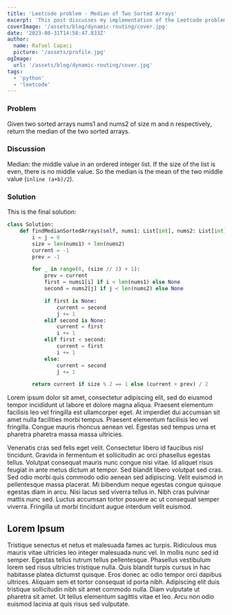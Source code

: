 ```yaml
---
title: 'Leetcode problem - Median of Two Sorted Arrays'
excerpt: 'This post discusses my implementation of the Leetcode problem - Median of Two Sorted Arrays.'
coverImage: '/assets/blog/dynamic-routing/cover.jpg'
date: '2023-08-31T14:58:47.833Z'
author:
  name: Rafael Capaci
  picture: '/assets/profile.jpg'
ogImage:
  url: '/assets/blog/dynamic-routing/cover.jpg'
tags:
  - 'python'
  - 'leetcode'
---
```


### Problem

Given two sorted arrays nums1 and nums2 of size m and n respectively, return the median of the two sorted arrays.


### Discussion

Median: the middle value in an ordered integer list. If the size of the list is even, there is no middle value. So the median is the mean of the two middle value (`inline (a+b)/2`). 

### Solution

This is the final solution:

```py
class Solution:
    def findMedianSortedArrays(self, nums1: List[int], nums2: List[int]) -> float:
        i = j = 0
        size = len(nums1) + len(nums2)
        current = -1
        prev = -1

        for _ in range(0, (size // 2) + 1):
            prev = current
            first = nums1[i] if i < len(nums1) else None
            second = nums2[j] if j < len(nums2) else None

            if first is None:
                current = second
                j += 1
            elif second is None:
                current = first
                i += 1
            elif first < second:
                current = first
                i += 1
            else:
                current = second
                j += 1

        return current if size % 2 == 1 else (current + prev) / 2
```


<script src="https://gist.github.com/BenjaminAbt/ee4f77b9c5f3068506dd0d43df57f8f8.js"></script>

Lorem ipsum dolor sit amet, consectetur adipiscing elit, sed do eiusmod tempor incididunt ut labore et dolore magna aliqua. Praesent elementum facilisis leo vel fringilla est ullamcorper eget. At imperdiet dui accumsan sit amet nulla facilities morbi tempus. Praesent elementum facilisis leo vel fringilla. Congue mauris rhoncus aenean vel. Egestas sed tempus urna et pharetra pharetra massa massa ultricies.

Venenatis cras sed felis eget velit. Consectetur libero id faucibus nisl tincidunt. Gravida in fermentum et sollicitudin ac orci phasellus egestas tellus. Volutpat consequat mauris nunc congue nisi vitae. Id aliquet risus feugiat in ante metus dictum at tempor. Sed blandit libero volutpat sed cras. Sed odio morbi quis commodo odio aenean sed adipiscing. Velit euismod in pellentesque massa placerat. Mi bibendum neque egestas congue quisque egestas diam in arcu. Nisi lacus sed viverra tellus in. Nibh cras pulvinar mattis nunc sed. Luctus accumsan tortor posuere ac ut consequat semper viverra. Fringilla ut morbi tincidunt augue interdum velit euismod.

## Lorem Ipsum

Tristique senectus et netus et malesuada fames ac turpis. Ridiculous mus mauris vitae ultricies leo integer malesuada nunc vel. In mollis nunc sed id semper. Egestas tellus rutrum tellus pellentesque. Phasellus vestibulum lorem sed risus ultricies tristique nulla. Quis blandit turpis cursus in hac habitasse platea dictumst quisque. Eros donec ac odio tempor orci dapibus ultrices. Aliquam sem et tortor consequat id porta nibh. Adipiscing elit duis tristique sollicitudin nibh sit amet commodo nulla. Diam vulputate ut pharetra sit amet. Ut tellus elementum sagittis vitae et leo. Arcu non odio euismod lacinia at quis risus sed vulputate.
